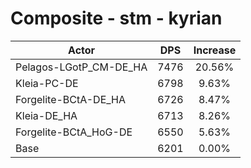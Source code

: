 # Composite - stm - kyrian
| Actor | DPS | Increase |
|---|:---:|:---:|
|Pelagos-LGotP_CM-DE_HA|7476|20.56%|
|Kleia-PC-DE|6798|9.63%|
|Forgelite-BCtA-DE_HA|6726|8.47%|
|Kleia-DE_HA|6713|8.26%|
|Forgelite-BCtA_HoG-DE|6550|5.63%|
|Base|6201|0.00%|
